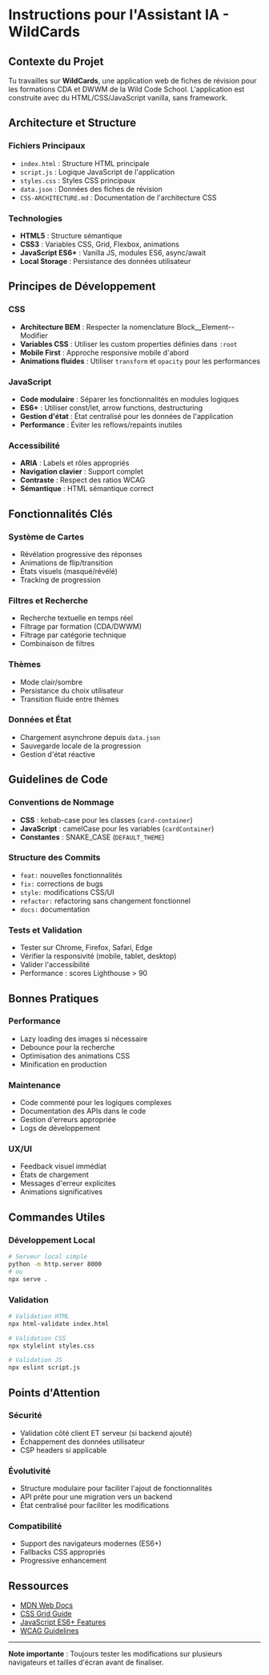 # Instructions pour l'Assistant IA - WildCards

## Contexte du Projet

Tu travailles sur **WildCards**, une application web de fiches de révision pour les formations CDA et DWWM de la Wild Code School. L'application est construite avec du HTML/CSS/JavaScript vanilla, sans framework.

## Architecture et Structure

### Fichiers Principaux

- `index.html` : Structure HTML principale
- `script.js` : Logique JavaScript de l'application
- `styles.css` : Styles CSS principaux
- `data.json` : Données des fiches de révision
- `CSS-ARCHITECTURE.md` : Documentation de l'architecture CSS

### Technologies

- **HTML5** : Structure sémantique
- **CSS3** : Variables CSS, Grid, Flexbox, animations
- **JavaScript ES6+** : Vanilla JS, modules ES6, async/await
- **Local Storage** : Persistance des données utilisateur

## Principes de Développement

### CSS

- **Architecture BEM** : Respecter la nomenclature Block\_\_Element--Modifier
- **Variables CSS** : Utiliser les custom properties définies dans `:root`
- **Mobile First** : Approche responsive mobile d'abord
- **Animations fluides** : Utiliser `transform` et `opacity` pour les performances

### JavaScript

- **Code modulaire** : Séparer les fonctionnalités en modules logiques
- **ES6+** : Utiliser const/let, arrow functions, destructuring
- **Gestion d'état** : État centralisé pour les données de l'application
- **Performance** : Éviter les reflows/repaints inutiles

### Accessibilité

- **ARIA** : Labels et rôles appropriés
- **Navigation clavier** : Support complet
- **Contraste** : Respect des ratios WCAG
- **Sémantique** : HTML sémantique correct

## Fonctionnalités Clés

### Système de Cartes

- Révélation progressive des réponses
- Animations de flip/transition
- États visuels (masqué/révélé)
- Tracking de progression

### Filtres et Recherche

- Recherche textuelle en temps réel
- Filtrage par formation (CDA/DWWM)
- Filtrage par catégorie technique
- Combinaison de filtres

### Thèmes

- Mode clair/sombre
- Persistance du choix utilisateur
- Transition fluide entre thèmes

### Données et État

- Chargement asynchrone depuis `data.json`
- Sauvegarde locale de la progression
- Gestion d'état réactive

## Guidelines de Code

### Conventions de Nommage

- **CSS** : kebab-case pour les classes (`card-container`)
- **JavaScript** : camelCase pour les variables (`cardContainer`)
- **Constantes** : SNAKE_CASE (`DEFAULT_THEME`)

### Structure des Commits

- `feat:` nouvelles fonctionnalités
- `fix:` corrections de bugs
- `style:` modifications CSS/UI
- `refactor:` refactoring sans changement fonctionnel
- `docs:` documentation

### Tests et Validation

- Tester sur Chrome, Firefox, Safari, Edge
- Vérifier la responsivité (mobile, tablet, desktop)
- Valider l'accessibilité
- Performance : scores Lighthouse > 90

## Bonnes Pratiques

### Performance

- Lazy loading des images si nécessaire
- Debounce pour la recherche
- Optimisation des animations CSS
- Minification en production

### Maintenance

- Code commenté pour les logiques complexes
- Documentation des APIs dans le code
- Gestion d'erreurs appropriée
- Logs de développement

### UX/UI

- Feedback visuel immédiat
- États de chargement
- Messages d'erreur explicites
- Animations significatives

## Commandes Utiles

### Développement Local

```bash
# Serveur local simple
python -m http.server 8000
# ou
npx serve .
```

### Validation

```bash
# Validation HTML
npx html-validate index.html

# Validation CSS
npx stylelint styles.css

# Validation JS
npx eslint script.js
```

## Points d'Attention

### Sécurité

- Validation côté client ET serveur (si backend ajouté)
- Échappement des données utilisateur
- CSP headers si applicable

### Évolutivité

- Structure modulaire pour faciliter l'ajout de fonctionnalités
- API prête pour une migration vers un backend
- État centralisé pour faciliter les modifications

### Compatibilité

- Support des navigateurs modernes (ES6+)
- Fallbacks CSS appropriés
- Progressive enhancement

## Ressources

- [MDN Web Docs](https://developer.mozilla.org/)
- [CSS Grid Guide](https://css-tricks.com/snippets/css/complete-guide-grid/)
- [JavaScript ES6+ Features](https://github.com/lukehoban/es6features)
- [WCAG Guidelines](https://www.w3.org/WAI/WCAG21/quickref/)

---

**Note importante** : Toujours tester les modifications sur plusieurs navigateurs et tailles d'écran avant de finaliser.
